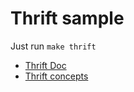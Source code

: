 # Thrift sample

Just run `make thrift`

- [Thrift Doc](https://thrift.apache.org/docs/)
- [Thrift concepts](https://thrift.apache.org/docs/concepts)
